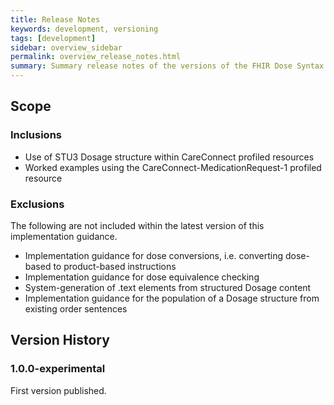 ```yaml
---
title: Release Notes
keywords: development, versioning
tags: [development]
sidebar: overview_sidebar
permalink: overview_release_notes.html
summary: Summary release notes of the versions of the FHIR Dose Syntax Implementation Guidance
---
```


## Scope ##

### Inclusions ###

  * Use of STU3 Dosage structure within CareConnect profiled resources
  * Worked examples using the CareConnect-MedicationRequest-1 profiled resource

### Exclusions ####

The following are not included within the latest version of this implementation guidance.
  * Implementation guidance for dose conversions, i.e. converting dose-based to product-based instructions
  * Implementation guidance for dose equivalence checking
  * System-generation of .text elements from structured Dosage content
  * Implementation guidance for the population of a Dosage structure from existing order sentences

## Version History ##

### 1.0.0-experimental ###
First version published.

